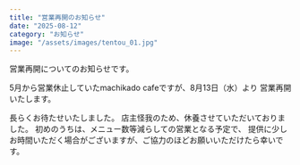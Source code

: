 ```yaml
---
title: "営業再開のお知らせ"
date: "2025-08-12"
category: "お知らせ"
image: "/assets/images/tentou_01.jpg"
---
```

営業再開についてのお知らせです。

5月から営業休止していたmachikado cafeですが、8月13日（水）より
営業再開いたします。

長らくお待たせいたしました。
店主怪我のため、休養させていただいておりました。
初めのうちは、メニュー数等減らしての営業となる予定で、
提供に少しお時間いただく場合がございますが、ご協力のほどお願いいただけたら幸いです。

